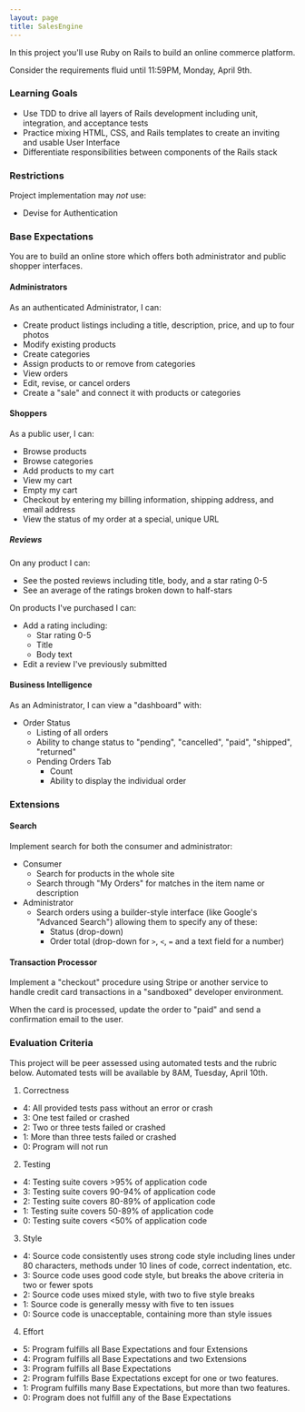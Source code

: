 ```yaml
---
layout: page
title: SalesEngine
---
```


In this project you'll use Ruby on Rails to build an online commerce platform.

<div class="note">
<p>Consider the requirements fluid until 11:59PM, Monday, April 9th.</p>
</div>

### Learning Goals

* Use TDD to drive all layers of Rails development including unit, integration, and acceptance tests
* Practice mixing HTML, CSS, and Rails templates to create an inviting and usable User Interface
* Differentiate responsibilities between components of the Rails stack

### Restrictions

Project implementation may *not* use:

* Devise for Authentication

### Base Expectations

You are to build an online store which offers both administrator and public shopper interfaces.

#### Administrators

As an authenticated Administrator, I can:

* Create product listings including a title, description, price, and up to four photos
* Modify existing products
* Create categories
* Assign products to or remove from categories
* View orders
* Edit, revise, or cancel orders
* Create a "sale" and connect it with products or categories

#### Shoppers

As a public user, I can:

* Browse products
* Browse categories
* Add products to my cart
* View my cart
* Empty my cart
* Checkout by entering my billing information, shipping address, and email address
* View the status of my order at a special, unique URL

##### Reviews

On any product I can:

* See the posted reviews including title, body, and a star rating 0-5
* See an average of the ratings broken down to half-stars

On products I've purchased I can:

* Add a rating including:
  * Star rating 0-5
  * Title
  * Body text
* Edit a review I've previously submitted

#### Business Intelligence

As an Administrator, I can view a "dashboard" with:

* Order Status
  * Listing of all orders
  * Ability to change status to "pending", "cancelled", "paid", "shipped", "returned"
  * Pending Orders Tab
    * Count
    * Ability to display the individual order
   

### Extensions

#### Search

Implement search for both the consumer and administrator:

* Consumer
  * Search for products in the whole site
  * Search through "My Orders" for matches in the item name or description
* Administrator
  * Search orders using a builder-style interface (like Google's "Advanced Search") allowing them to specify any of these:
    * Status (drop-down)
    * Order total (drop-down for `>`, `<`, `=` and a text field for a number)

#### Transaction Processor

Implement a "checkout" procedure using Stripe or another service to handle credit card transactions in a "sandboxed" developer environment.

When the card is processed, update the order to "paid" and send a confirmation email to the user.



### Evaluation Criteria

This project will be peer assessed using automated tests and the rubric below. Automated tests will be available by 8AM, Tuesday, April 10th.

1. Correctness
  * 4: All provided tests pass without an error or crash
  * 3: One test failed or crashed
  * 2: Two or three tests failed or crashed
  * 1: More than three tests failed or crashed
  * 0: Program will not run
2. Testing
  * 4: Testing suite covers >95% of application code
  * 3: Testing suite covers 90-94% of application code
  * 2: Testing suite covers 80-89% of application code
  * 1: Testing suite covers 50-89% of application code
  * 0: Testing suite covers <50% of application code
3. Style
  * 4: Source code consistently uses strong code style including lines under 80 characters, methods under 10 lines of code, correct indentation, etc.
  * 3: Source code uses good code style, but breaks the above criteria in two or fewer spots
  * 2: Source code uses mixed style, with two to five style breaks
  * 1: Source code is generally messy with five to ten issues
  * 0: Source code is unacceptable, containing more than style issues
4. Effort
  * 5: Program fulfills all Base Expectations and four Extensions
  * 4: Program fulfills all Base Expectations and two Extensions
  * 3: Program fulfills all Base Expectations
  * 2: Program fulfills Base Expectations except for one or two features.
  * 1: Program fulfills many Base Expectations, but more than two features.
  * 0: Program does not fulfill any of the Base Expectations
